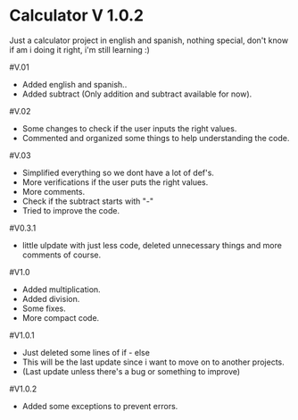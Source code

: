# Calculator V 1.0.2
Just a calculator project in english and spanish, nothing special, don't know if am i doing it right, i'm still learning :)

#V.01
- Added english and spanish..
- Added subtract (Only addition and subtract available for now).

#V.02
- Some changes to check if the user inputs the right values.
- Commented and organized some things to help understanding the code.

#V.03
- Simplified everything so we dont have a lot of def's.
- More verifications if the user puts the right values.
- More comments.
- Check if the subtract starts with "-"
- Tried to improve the code.

#V0.3.1
- little ulpdate with just less code, deleted unnecessary things and more comments of course.

#V1.0
- Added multiplication.
- Added division.
- Some fixes.
- More compact code.

#V1.0.1
- Just deleted some lines of if - else
- This will be the last update since i want to move on to another projects.
- (Last update unless there's a bug or something to improve)

#V1.0.2
- Added some exceptions to prevent errors.
